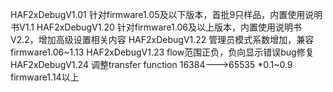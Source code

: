 HAF2xDebugV1.01   针对firmware1.05及以下版本，首批9只样品，内置使用说明书V1.1
HAF2xDebugV1.20   针对firmware1.06及以上版本，内置使用说明书V2.2，增加高级设置相关内容
HAF2xDebugV1.22   管理员模式系数增加，兼容firmware1.06~1.13
HAF2xDebugV1.23   flow范围正负，负向显示错误bug修复
HAF2xDebugV1.24   调整transfer function 16384--->65535 *0.1~0.9 firmware1.14以上